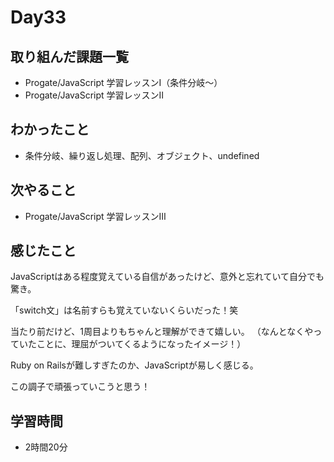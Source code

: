 # Day33
## 取り組んだ課題一覧
- Progate/JavaScript 学習レッスンⅠ（条件分岐〜）
- Progate/JavaScript 学習レッスンⅡ
## わかったこと
- 条件分岐、繰り返し処理、配列、オブジェクト、undefined
## 次やること
- Progate/JavaScript 学習レッスンⅢ
## 感じたこと
JavaScriptはある程度覚えている自信があったけど、意外と忘れていて自分でも驚き。
 
「switch文」は名前すらも覚えていないくらいだった！笑
 
当たり前だけど、1周目よりもちゃんと理解ができて嬉しい。
（なんとなくやっていたことに、理屈がついてくるようになったイメージ！）
 
Ruby on Railsが難しすぎたのか、JavaScriptが易しく感じる。
 
この調子で頑張っていこうと思う！
## 学習時間
- 2時間20分
